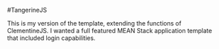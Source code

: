 #TangerineJS

This is my version of the template, extending the functions of ClementineJS. I wanted a
full featured MEAN Stack application template that included login capabilities.
